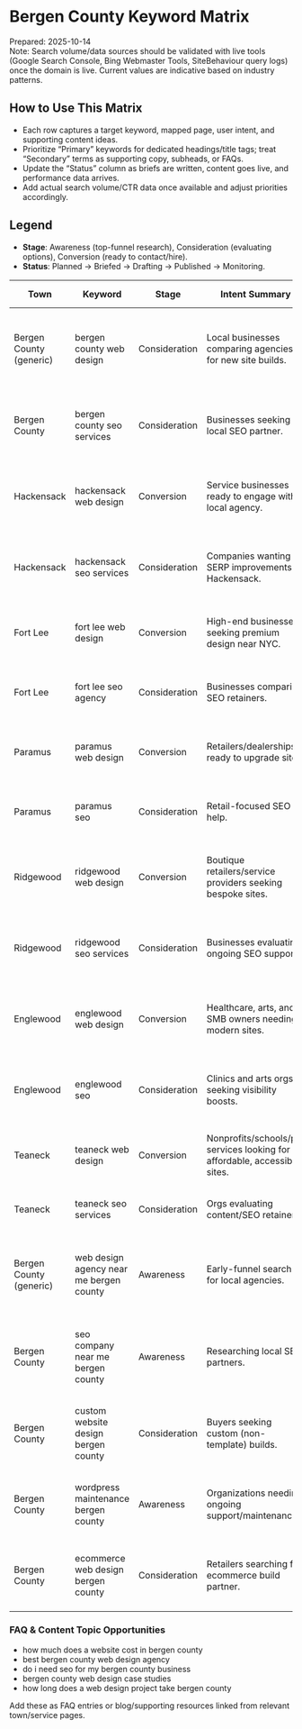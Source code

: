 # Bergen County Keyword Matrix

Prepared: 2025-10-14  
Note: Search volume/data sources should be validated with live tools (Google Search Console, Bing Webmaster Tools, SiteBehaviour query logs) once the domain is live. Current values are indicative based on industry patterns.

## How to Use This Matrix
- Each row captures a target keyword, mapped page, user intent, and supporting content ideas.
- Prioritize “Primary” keywords for dedicated headings/title tags; treat “Secondary” terms as supporting copy, subheads, or FAQs.
- Update the “Status” column as briefs are written, content goes live, and performance data arrives.
- Add actual search volume/CTR data once available and adjust priorities accordingly.

## Legend
- **Stage**: Awareness (top-funnel research), Consideration (evaluating options), Conversion (ready to contact/hire).
- **Status**: Planned → Briefed → Drafting → Published → Monitoring.

| Town | Keyword | Stage | Intent Summary | Target Page | Supporting Sections | Secondary Terms | Status | Notes |
|------|---------|-------|----------------|-------------|--------------------|-----------------|--------|-------|
| Bergen County (generic) | bergen county web design | Consideration | Local businesses comparing agencies for new site builds. | /bergen-county hub | Overview of services, portfolio highlights, testimonials | bergen county web designers, web design agency bergen county | Planned | Anchor keyword for hub page; add map of service towns. |
| Bergen County | bergen county seo services | Consideration | Businesses seeking local SEO partner. | /bergen-county hub (SEO section) | SEO process snapshot, case study preview, CTA | bergen county seo company, seo agency bergen county | Planned | Link to packages and relevant case studies. |
| Hackensack | hackensack web design | Conversion | Service businesses ready to engage with a local agency. | /bergen-county/hackensack-web-design | Hero with pain points, medical/legal sections, testimonials | hackensack website design, hackensack web designer | Planned | Include HIPAA/legal compliance highlights. |
| Hackensack | hackensack seo services | Consideration | Companies wanting SERP improvements in Hackensack. | /bergen-county/hackensack-web-design (SEO module) | SEO deliverables, local keyword strategy, FAQ | hackensack seo company, hackensack digital marketing | Planned | Add FAQ about timelines and ranking expectations. |
| Fort Lee | fort lee web design | Conversion | High-end businesses seeking premium design near NYC. | /bergen-county/fort-lee-web-design | Luxury portfolio, multilingual options, performance metrics | fort lee website design, fort lee nj web design | Planned | Showcase bilingual support and fast load times. |
| Fort Lee | fort lee seo agency | Consideration | Businesses comparing SEO retainers. | /bergen-county/fort-lee-web-design (SEO module) | Local search tactics, reporting cadence, testimonials | fort lee seo services, seo company fort lee | Planned | Mention cross-border NYC targeting and remarketing. |
| Paramus | paramus web design | Conversion | Retailers/dealerships ready to upgrade sites. | /bergen-county/paramus-web-design | Promo templates, ecommerce features, conversion tracking | paramus nj web design, web design paramus nj | Planned | Highlight retail/ecommerce integrations and speed. |
| Paramus | paramus seo | Consideration | Retail-focused SEO help. | /bergen-county/paramus-web-design (SEO module) | Local keyword strategy, GMB optimization, analytics | paramus seo company, seo services paramus nj | Planned | Add case study snippet for retail conversion lift. |
| Ridgewood | ridgewood web design | Conversion | Boutique retailers/service providers seeking bespoke sites. | /bergen-county/ridgewood-web-design | Storytelling sections, event integration, accessibility | ridgewood nj web design, ridgewood website design | Planned | Emphasize storytelling, community involvement. |
| Ridgewood | ridgewood seo services | Consideration | Businesses evaluating ongoing SEO support. | /bergen-county/ridgewood-web-design (SEO module) | Content strategy, blog support, reporting | ridgewood seo company, seo expert ridgewood nj | Planned | Include FAQ on blog frequency and KPIs. |
| Englewood | englewood web design | Conversion | Healthcare, arts, and SMB owners needing modern sites. | /bergen-county/englewood-web-design | Booking/ticketing integrations, compliance, testimonials | englewood nj web design, web designer englewood nj | Planned | Feature integration options (forms, ticketing, CRM). |
| Englewood | englewood seo | Consideration | Clinics and arts orgs seeking visibility boosts. | /bergen-county/englewood-web-design (SEO module) | Local keyword clustering, structured data, reporting | englewood seo company, seo services englewood nj | Planned | Highlight secure forms and event schema. |
| Teaneck | teaneck web design | Conversion | Nonprofits/schools/pro services looking for affordable, accessible sites. | /bergen-county/teaneck-web-design | Donation funnels, accessibility proof points, support retainers | teaneck nj web design, web design teaneck new jersey | Planned | Mention training, documentation, and ongoing support. |
| Teaneck | teaneck seo services | Consideration | Orgs evaluating content/SEO retainers. | /bergen-county/teaneck-web-design (SEO module) | Content calendar support, analytics, grants reporting | teaneck seo company, seo services teaneck nj | Planned | Include grant-friendly reporting angle. |
| Bergen County (generic) | web design agency near me bergen county | Awareness | Early-funnel search for local agencies. | /bergen-county hub | Town map, quick links to service pages, trust badges | best web design bergen county, top web design agencies bergen | Planned | Use FAQ to capture “how much/ timeline” queries. |
| Bergen County | seo company near me bergen county | Awareness | Researching local SEO partners. | /bergen-county hub (SEO section) | SEO packages overview, lead magnet | local seo bergen county, bergen county digital marketing | Planned | Offer downloadable SEO checklist lead magnet. |
| Bergen County | custom website design bergen county | Consideration | Buyers seeking custom (non-template) builds. | /bergen-county hub | Process overview, custom development showcase | bespoke web design bergen county, custom web design nj | Planned | Reinforce UX-first process and Tailwind/Next.js stack. |
| Bergen County | wordpress maintenance bergen county | Awareness | Organizations needing ongoing support/maintenance. | /bergen-county hub (support section) | Retainer options, response times, testimonials | website maintenance bergen county, wordpress support nj | Planned | Connect to retention packages and SLA highlights. |
| Bergen County | ecommerce web design bergen county | Consideration | Retailers searching for ecommerce build partner. | /bergen-county hub (ecommerce module) | Ecommerce case study, platform expertise, CRO tips | shopify developer bergen county, ecommerce agency nj | Planned | Highlight speed, conversion optimization, inventory sync. |

### FAQ & Content Topic Opportunities
- how much does a website cost in bergen county
- best bergen county web design agency
- do i need seo for my bergen county business
- bergen county web design case studies
- how long does a web design project take bergen county

Add these as FAQ entries or blog/supporting resources linked from relevant town/service pages.
